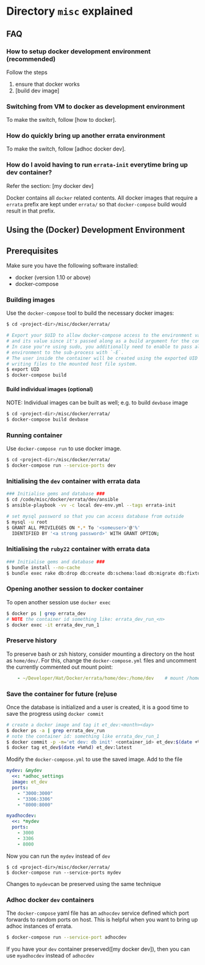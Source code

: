 # Directory `misc` explained

## FAQ

### How to setup docker development environment (recommended)

Follow the steps
  1. ensure that docker works
  2. [build dev image]

### Switching from VM to docker as development environment
To make the switch, follow [how to docker].

### How do quickly bring up another errata environment
To make the switch, follow [adhoc docker dev].

### How do I avoid having to run `errata-init` everytime bring up dev container?
Refer the section: [my docker dev]

Docker contains all `docker` related contents. All docker images that
require a `errata` prefix are kept under `errata/` so that
`docker-compose` build would result in that prefix.


## Using the (Docker) Development Environment

## Prerequisites

Make sure you have the following software installed:

* docker (version 1.10 or above)
* docker-compose

### Building images

Use the `docker-compose` tool to build the necessary docker images:

```sh
$ cd <project-dir>/misc/docker/errata/

# Export your $UID to allow docker-compose access to the environment variable
# and its value since it's passed along as a build argument for the container.
# In case you're using sudo, you additionally need to enable to pass along the
# environment to the sub-process with `-E`.
# The user inside the container will be created using the exported UID to allow
# writing files to the mounted host file system.
$ export UID
$ docker-compose build
```

#### Build individual images (optional)
NOTE: Individual images can be built as well; e.g. to build `devbase` image

```sh
$ cd <project-dir>/misc/docker/errata/
$ docker-compose build devbase
```

### Running container

Use `docker-compose run` to use docker image.

```sh
$ cd <project-dir>/misc/docker/errata/
$ docker-compose run --service-ports dev
```

### Initialising the `dev` container with errata data

```sh
### Initialise gems and database ###
$ cd /code/misc/docker/errata/dev/ansible
$ ansible-playbook -vv -c local dev-env.yml --tags errata-init

# set mysql password so that you can access database from outside
$ mysql -u root
$ GRANT ALL PRIVILEGES ON *.* To '<someuser>'@'%'
  IDENTIFIED BY '<a strong password>' WITH GRANT OPTION;
```

### Initialising the `ruby22` container with errata data

```sh
### Initialise gems and database ###
$ bundle install --no-cache
$ bundle exec rake db:drop db:create db:schema:load db:migrate db:fixtures:load

```

### Opening another session to docker container
To open another session use `docker exec`

```sh
$ docker ps | grep errata_dev
# NOTE the container id something like: errata_dev_run_<n>
$ docker exec -it errata_dev_run_1
```

### Preserve history

To preserve bash or zsh history, consider mounting a directory on the host as
`home/dev/`. For this, change the `docker-compose.yml` files and uncomment the
currently commented out mount point:

```yaml
    - ~/Developer/Hat/Docker/errata/home/dev:/home/dev    # mount /home/dev
```

### Save the container for future (re)use
Once the database is initialized and a user is created, it is a good time to
save the progress using `docker commit`


```sh
# create a docker image and tag it et_dev:<month><day>
$ docker ps -a | grep errata_dev_run
# note the container id: something like errata_dev_run_1
$ docker commit -p -m='et dev: db init' <container_id> et_dev:$(date +%m%d)
$ docker tag et_dev$(date +%m%d) et_dev:latest
```

Modify the `docker-compose.yml` to use the saved image. Add to the file

```yaml
mydev: &mydev
  <<: *adhoc_settings
  image: et_dev
  ports:
    - "3000:3000"
    - "3306:3306"
    - "8000:8000"

myadhocdev:
  <<: *mydev
  ports:
    - 3000
    - 3306
    - 8000
```

Now you can run the `mydev` instead of `dev`

```
$ cd <project-dir>/misc/docker/errata/
$ docker-compose run --service-ports mydev
```
Changes to `mydev`can be preserved using the same technique

### Adhoc docker `dev` containers
The `docker-compose` yaml file has an `adhocdev` service defined which port
forwards to random ports on host. This is helpful when you want to bring up
adhoc instances of errata.

```sh
$ docker-compose run --service-port adhocdev
```

If you have your `dev` container preserved([my docker dev]), then you can
use `myadhocdev` instead of `adhocdev`
